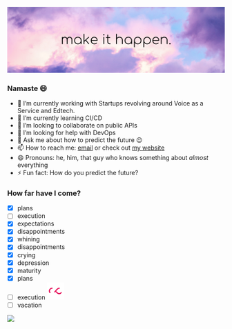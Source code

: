 ![banner](https://github.com/Sheri98/Sheri98/blob/master/make%20it%20happen.png)

### Namaste :smile:

- 🔭 I’m currently working with Startups revolving around Voice as a Service and Edtech.
- 🌱 I’m currently learning CI/CD
- 👯 I’m looking to collaborate on public APIs
- 🤔 I’m looking for help with DevOps
- 💬 Ask me about how to predict the future :wink:
- 📫 How to reach me: [email](mailto:dsp9107@outlook.com) or check out [my website](http://dhawalsinghpanwar.codes)
- 😄 Pronouns: he, him, that guy who knows something about *almost* everything
- ⚡ Fun fact: How do you predict the future?

### How far have I come?

- [x] plans
- [ ] execution
- [x] expectations
- [x] disappointments
- [x] whining
- [x] disappointments
- [x] crying
- [x] depression
- [x] maturity
- [x] plans
- [ ] execution ![in progress](https://github.com/dsp9107/dsp9107/blob/master/Infinity-1s-40px.gif)
- [ ] vacation

![](https://komarev.com/ghpvc/?username=dsp9107&color=blue)
